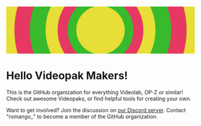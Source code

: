 ![image](https://github.com/Videolab-Creators-Group/.github/blob/main/banner.png?raw=true)

# Hello Videopak Makers!

This is the GitHub organization for everything Videolab, OP-Z or similar! Check out awesome Videopaks, or find helpful tools for creating your own.

Want to get involved?
Join the discussion on [our Discord server](https://discord.gg/rGvHX6W). Contact "romango_" to become a member of the GitHub organization.
